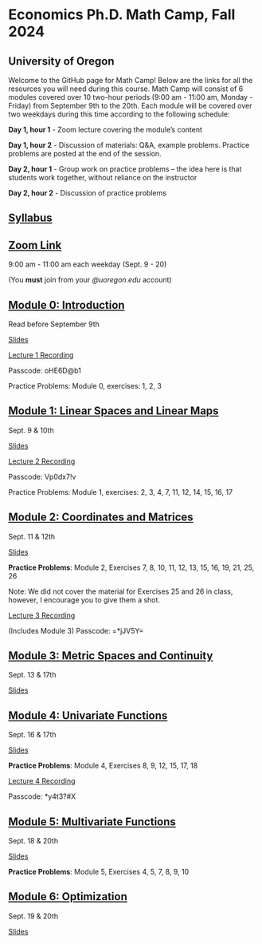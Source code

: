 # Economics Ph.D. Math Camp, Fall 2024
## University of Oregon

Welcome to the GitHub page for Math Camp! Below are the links for all the resources you will need during this course. Math Camp will consist of 6 modules covered over 10 two-hour periods (9:00 am - 11:00 am, Monday - Friday) from September 9th to the 20th. Each module will be covered over two weekdays during this time according to the following schedule:

**Day 1, hour 1** - Zoom lecture covering the module’s content

**Day 1, hour 2** - Discussion of materials: Q&A, example problems. Practice problems are posted at the end of the session.

**Day 2, hour 1** - Group work on practice problems – the idea here is that students work together, without reliance on the instructor

**Day 2, hour 2** - Discussion of practice problems

## [Syllabus](https://github.com/ojetton/math-camp-2024/blob/main/UO_math_camp_syllabus_2024.pdf)

## [Zoom Link](https://uoregon.zoom.us/j/96357721832)

9:00 am - 11:00 am each weekday (Sept. 9 - 20)

(You **must** join from your *@uoregon.edu* account)

## [Module 0: Introduction](https://github.com/ojetton/math-camp-2024/blob/main/Modules/module_0_text.pdf)
Read before September 9th

[Slides](https://github.com/ojetton/math-camp-2024/blob/main/Slides/module_0_slides.pdf)

[Lecture 1 Recording](https://uoregon.zoom.us/rec/share/k_UlDTxqpIvt4SCQBQMfqupY4tinFYFaGxNOstJC554nkGuOAegvr5rQeNH0jPLf.k9kSfhtptLpwonIJ)

Passcode: oHE6D@b1

Practice Problems: Module 0, exercises: 1, 2, 3

## [Module 1: Linear Spaces and Linear Maps](https://github.com/ojetton/math-camp-2024/blob/main/Modules/module_1_text.pdf)

Sept. 9 & 10th

[Slides](https://github.com/ojetton/math-camp-2024/blob/main/Slides/module_1_slides.pdf)

[Lecture 2 Recording](https://uoregon.zoom.us/rec/share/twhn-U_aG9syb7KI9lCRLNAM_OnYnsMlZkNmDW03ISlzK8p4Su1tkWgit189-QvN.Y4CNXULDIX0j5-jI)

Passcode: Vp0dx7!v

Practice Problems: Module 1, exercises: 2, 3, 4, 7, 11, 12, 14, 15, 16, 17

## [Module 2: Coordinates and Matrices](https://github.com/ojetton/math-camp-2024/blob/main/Modules/module_2_text.pdf)

Sept. 11 & 12th

[Slides](https://github.com/ojetton/math-camp-2024/blob/main/Slides/module_2_slides.pdf)

**Practice Problems**: Module 2, Exercises 7, 8, 10, 11, 12, 13, 15, 16, 19, 21, 25, 26

Note: We did not cover the material for Exercises 25 and 26 in class, however, I encourage you to give them a shot. 

[Lecture 3 Recording](https://uoregon.zoom.us/rec/share/rYKPcz5GBTfiRKAyY-NM5j2khfzZrwL8Zn9y9XIVzWpCIirdmBH2e3-ErLcZ_-KY.szijFZEg3nz586mw)

(Includes Module 3) Passcode: =*jJV5Y=

## [Module 3: Metric Spaces and Continuity](https://github.com/ojetton/math-camp-2024/blob/main/Modules/module_3_text.pdf)

Sept. 13 & 17th

[Slides](https://github.com/ojetton/math-camp-2024/blob/main/Slides/module_3_slides.pdf)

## [Module 4: Univariate Functions](https://github.com/ojetton/math-camp-2024/blob/main/Modules/module_4_text.pdf)

Sept. 16 & 17th

[Slides](https://github.com/ojetton/math-camp-2024/blob/main/Slides/module_4_slides.pdf)

**Practice Problems**: Module 4, Exercises 8, 9, 12, 15, 17, 18

[Lecture 4 Recording](https://uoregon.zoom.us/rec/share/Rnl7_FYd4bwQmym8NzNyKJDN5g60y7UAXzaPOlUezYKEXZFjBiqAKJ-oF3nVSh23.U_6dKf12JG5p1Baz)

Passcode: *y4t3?#X

## [Module 5: Multivariate Functions](https://github.com/ojetton/math-camp-2024/blob/main/Modules/module_5_text.pdf)

Sept. 18 & 20th

[Slides](https://github.com/ojetton/math-camp-2024/blob/main/Slides/module_5_slides.pdf)

**Practice Problems**: Module 5, Exercises 4, 5, 7, 8, 9, 10

## [Module 6: Optimization](https://github.com/ojetton/math-camp-2024/blob/main/Modules/module_6_text.pdf)

Sept. 19 & 20th

[Slides](https://github.com/ojetton/math-camp-2024/blob/main/Slides/module_6_slides.pdf)








